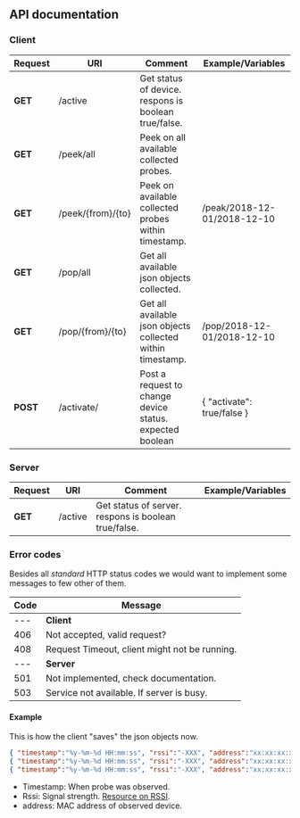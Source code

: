 
## API documentation

### Client 

|Request  |URI            |Comment                                                    |Example/Variables          |
|---      |---            |---                                                        |---                        |
|**GET**|/active          |Get status of device. respons is boolean true/false.       |                           |
|**GET**|/peek/all        |Peek on all available collected probes.                    |                           |
|**GET**|/peek/{from}/{to}    |Peek on available collected probes within timestamp.       |/peak/2018-12-01/2018-12-10|
|**GET**|/pop/all         |Get all available json objects collected.                  |                           |
|**GET**|/pop/{from}/{to}     |Get all available json objects collected within timestamp. |/pop/2018-12-01/2018-12-10 |
|**POST**|/activate/      |Post a request to change device status. expected boolean   |{ "activate": true/false }  |

### Server


|Request  |URI            |Comment                                                    |Example/Variables          |
|---      |---            |---                                                        |---                        |
|**GET**|/active          |Get status of server. respons is boolean true/false.       |                           |


### Error codes
Besides all *standard* HTTP status codes we would want to implement some messages to few other of them.

|Code |Message                                          |
|---  |---                                              |
|---  |**Client**                                       |
|406  | Not accepted, valid request?                    |
|408  | Request Timeout, client might not be running.   |
|---  |**Server**                                       |
|501  | Not implemented, check documentation.           |
|503  | Service not available. If server is busy.       |

#### Example

This is how the client "saves" the json objects now.

```json
{ "timestamp":"%y-%m-%d HH:mm:ss", "rssi":"-XXX", "address":"xx:xx:xx:xx:xx:xx" }
{ "timestamp":"%y-%m-%d HH:mm:ss", "rssi":"-XXX", "address":"xx:xx:xx:xx:xx:xx" }
{ "timestamp":"%y-%m-%d HH:mm:ss", "rssi":"-XXX", "address":"xx:xx:xx:xx:xx:xx" }
```

* Timestamp: When probe was observed.
* Rssi: Signal strength. [Resource on RSSI](https://www.metageek.com/training/resources/understanding-rssi.html).
* address: MAC address of observed device.
